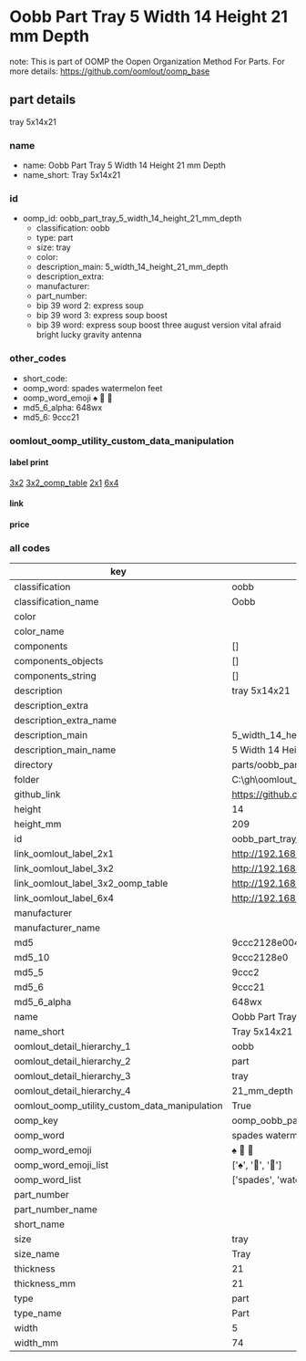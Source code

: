 # Oobb Part Tray 5 Width 14 Height 21 mm Depth  

note: This is part of OOMP the Oopen Organization Method For Parts. For more details: https://github.com/oomlout/oomp_base

##  part details
  



tray 5x14x21



### name
* name: Oobb Part Tray 5 Width 14 Height 21 mm Depth
* name_short: Tray 5x14x21 
### id
* oomp_id: oobb_part_tray_5_width_14_height_21_mm_depth
  * classification: oobb
  * type: part
  * size: tray
  * color: 
  * description_main: 5_width_14_height_21_mm_depth
  * description_extra: 
  * manufacturer: 
  * part_number: 
  * bip 39 word 2: express soup
  * bip 39 word 3: express soup boost
  * bip 39 word: express soup boost three august version vital afraid bright lucky gravity antenna

### other_codes
* short_code: 
* oomp_word: spades watermelon feet
* oomp_word_emoji :spades: :watermelon: :feet:
* md5_6_alpha: 648wx
* md5_6: 9ccc21






### oomlout_oomp_utility_custom_data_manipulation
#### label print
[3x2](http://192.168.1.245:1112/?label=oomp%20648wx)
[3x2_oomp_table](http://192.168.1.108:1112/?label=oomp%20648wx)
[2x1](http://192.168.1.242:1112/?label=oomp%20648wx)
[6x4](http://192.168.1.55:1112/?label=oomp%20648wx)    

#### link

                              

#### price







### all codes 
| key | value |  
| --- | --- |  
| classification | oobb |  
| classification_name | Oobb |  
| color |  |  
| color_name |  |  
| components | [] |  
| components_objects | [] |  
| components_string | [] |  
| description | tray 5x14x21 |  
| description_extra |  |  
| description_extra_name |  |  
| description_main | 5_width_14_height_21_mm_depth |  
| description_main_name | 5 Width 14 Height 21 mm Depth |  
| directory | parts/oobb_part_tray_5_width_14_height_21_mm_depth |  
| folder | C:\gh\oomlout_oobb_version_4_generated_parts\parts\oobb_part_tray_5_width_14_height_21_mm_depth |  
| github_link | https://github.com/oomlout/oomlout_oomp_part_src/tree/main/parts/oobb_part_tray_5_width_14_height_21_mm_depth |  
| height | 14 |  
| height_mm | 209 |  
| id | oobb_part_tray_5_width_14_height_21_mm_depth |  
| link_oomlout_label_2x1 | http://192.168.1.242:1112/?label=oomp%20648wx |  
| link_oomlout_label_3x2 | http://192.168.1.245:1112/?label=oomp%20648wx |  
| link_oomlout_label_3x2_oomp_table | http://192.168.1.108:1112/?label=oomp%20648wx |  
| link_oomlout_label_6x4 | http://192.168.1.55:1112/?label=oomp%20648wx |  
| manufacturer |  |  
| manufacturer_name |  |  
| md5 | 9ccc2128e0049ea3cb079e103373fa86 |  
| md5_10 | 9ccc2128e0 |  
| md5_5 | 9ccc2 |  
| md5_6 | 9ccc21 |  
| md5_6_alpha | 648wx |  
| name | Oobb Part Tray 5 Width 14 Height 21 mm Depth |  
| name_short | Tray 5x14x21  |  
| oomlout_detail_hierarchy_1 | oobb |  
| oomlout_detail_hierarchy_2 | part |  
| oomlout_detail_hierarchy_3 | tray |  
| oomlout_detail_hierarchy_4 | 21_mm_depth |  
| oomlout_oomp_utility_custom_data_manipulation | True |  
| oomp_key | oomp_oobb_part_tray_5_width_14_height_21_mm_depth |  
| oomp_word | spades watermelon feet |  
| oomp_word_emoji | :spades: :watermelon: :feet: |  
| oomp_word_emoji_list | [':spades:', ':watermelon:', ':feet:'] |  
| oomp_word_list | ['spades', 'watermelon', 'feet'] |  
| part_number |  |  
| part_number_name |  |  
| short_name |  |  
| size | tray |  
| size_name | Tray |  
| thickness | 21 |  
| thickness_mm | 21 |  
| type | part |  
| type_name | Part |  
| width | 5 |  
| width_mm | 74 |  
